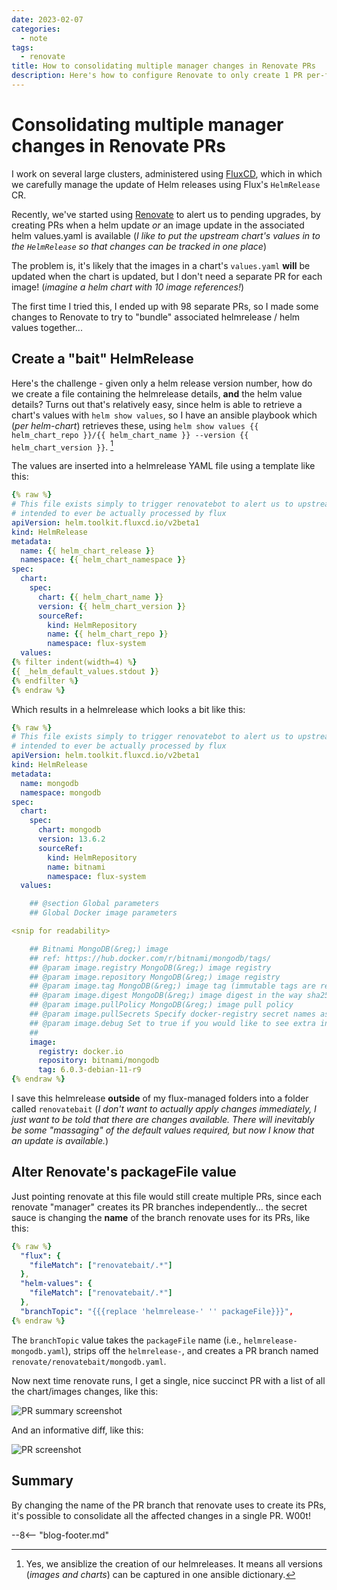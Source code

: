 ```yaml
---
date: 2023-02-07
categories:
  - note
tags:
  - renovate
title: How to consolidating multiple manager changes in Renovate PRs
description: Here's how to configure Renovate to only create 1 PR per-file, even if multiple changes are required
---
```


# Consolidating multiple manager changes in Renovate PRs

I work on several large clusters, administered using [FluxCD](/kubernetes/deployment/flux/), which in which we carefully manage the update of Helm releases using Flux's `HelmRelease` CR. 

Recently, we've started using [Renovate](https://github.com/renovatebot/renovate) to alert us to pending upgrades, by creating PRs when a helm update _or_ an image update in the associated helm values.yaml is available (*I like to put the upstream chart's values in to the `HelmRelease` so that changes can be tracked in one place*)

The problem is, it's likely that the images in a chart's `values.yaml` **will** be updated when the chart is updated, but I don't need a separate PR for each image! (*imagine a helm chart with 10 image references!*)

The first time I tried this, I ended up with 98 separate PRs, so I made some changes to Renovate to try to "bundle" associated helmrelease / helm values together...

<!-- more -->

## Create a "bait" HelmRelease

Here's the challenge - given only a helm release version number, how do we create a file containing the helmrelease details, **and** the helm value details? Turns out that's relatively easy, since helm is able to retrieve a chart's values with `helm show values`, so I have an ansible playbook which (*per helm-chart*) retrieves these, using `helm show values {{ helm_chart_repo }}/{{ helm_chart_name }} --version {{ helm_chart_version }}`. [^1]

The values are inserted into a helmrelease YAML file using a template like this:

```yaml
{% raw %}
# This file exists simply to trigger renovatebot to alert us to upstream updates, and it's not
# intended to ever be actually processed by flux
apiVersion: helm.toolkit.fluxcd.io/v2beta1
kind: HelmRelease
metadata:
  name: {{ helm_chart_release }}
  namespace: {{ helm_chart_namespace }}
spec:
  chart:
    spec:
      chart: {{ helm_chart_name }}
      version: {{ helm_chart_version }}
      sourceRef:
        kind: HelmRepository
        name: {{ helm_chart_repo }}
        namespace: flux-system
  values:
{% filter indent(width=4) %}
{{ _helm_default_values.stdout }}
{% endfilter %}
{% endraw %}
```

Which results in a helmrelease which looks a bit like this:

```yaml
{% raw %}
# This file exists simply to trigger renovatebot to alert us to upstream updates, and it's not
# intended to ever be actually processed by flux
apiVersion: helm.toolkit.fluxcd.io/v2beta1
kind: HelmRelease
metadata:
  name: mongodb
  namespace: mongodb
spec:
  chart:
    spec:
      chart: mongodb
      version: 13.6.2
      sourceRef:
        kind: HelmRepository
        name: bitnami
        namespace: flux-system
  values:

    ## @section Global parameters
    ## Global Docker image parameters

<snip for readability>

    ## Bitnami MongoDB(&reg;) image
    ## ref: https://hub.docker.com/r/bitnami/mongodb/tags/
    ## @param image.registry MongoDB(&reg;) image registry
    ## @param image.repository MongoDB(&reg;) image registry
    ## @param image.tag MongoDB(&reg;) image tag (immutable tags are recommended)
    ## @param image.digest MongoDB(&reg;) image digest in the way sha256:aa.... Please note this parameter, if set, will override the tag
    ## @param image.pullPolicy MongoDB(&reg;) image pull policy
    ## @param image.pullSecrets Specify docker-registry secret names as an array
    ## @param image.debug Set to true if you would like to see extra information on logs
    ##
    image:
      registry: docker.io
      repository: bitnami/mongodb
      tag: 6.0.3-debian-11-r9
{% endraw %}
```

I save this helmrelease **outside** of my flux-managed folders into a folder called `renovatebait` (*I don't want to actually apply changes immediately, I just want to be told that there are changes available. There will inevitably be some "massaging" of the default values required, but now I know that an update is available.*)

## Alter Renovate's packageFile value

Just pointing renovate at this file would still create multiple PRs, since each renovate "manager" creates its PR branches independently... the secret sauce is changing the **name** of the branch renovate uses for its PRs, like this:

```yaml
{% raw %}
  "flux": {
    "fileMatch": ["renovatebait/.*"]
  },
  "helm-values": {
    "fileMatch": ["renovatebait/.*"]
  },
  "branchTopic": "{{{replace 'helmrelease-' '' packageFile}}}",
{% endraw %}
```

The `branchTopic` value takes the `packageFile` name (i.e., `helmrelease-mongodb.yaml`), strips off the `helmrelease-`, and creates a PR branch named `renovate/renovatebait/mongodb.yaml`.

Now next time renovate runs, I get a single, nice succinct PR with a list of all the chart/images changes, like this:

![PR summary screenshot](https://static.funkypenguin.co.nz/2023/Update_docker.iobitnaminginx_Docker_tag_by_funkypenguin-concourse-bot__Pull_Request_1989__gerg-orgkube-cluster_2023-02-07_18-05-07.png)

And an informative diff, like this:

![PR screenshot](https://static.funkypenguin.co.nz/2023/Update_docker.iobitnaminginx_Docker_tag_by_funkypenguin-concourse-bot__Pull_Request_1989__gerg-orgkube-cluster_2023-02-07_18-07-15.png)

## Summary

By changing the name of the PR branch that renovate uses to create its PRs, it's possible to consolidate all the affected changes in a single PR. W00t!

[^1]: Yes, we ansiblize the creation of our helmreleases. It means all versions (*images and charts*) can be captured in one ansible dictionary.

--8<-- "blog-footer.md"
